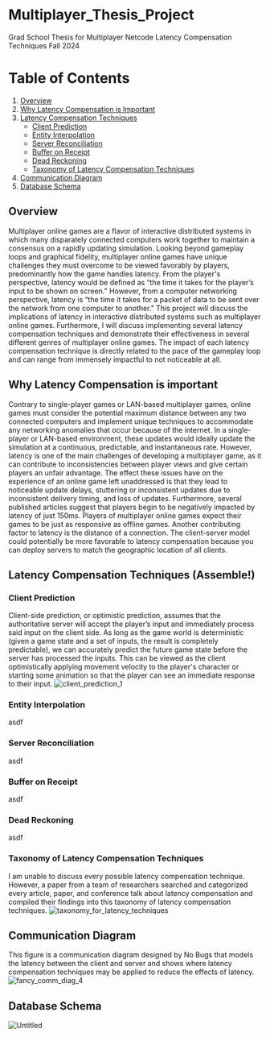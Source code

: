 
# Multiplayer_Thesis_Project
 Grad School Thesis for Multiplayer Netcode Latency Compensation Techniques Fall 2024
 
# Table of Contents

1. [Overview](#overview)
2. [Why Latency Compensation is Important](#why-latency-compensation-is-important)
3. [Latency Compensation Techniques](#latency-compensation-techniques)
   - [Client Prediction](#client-prediction)
   - [Entity Interpolation](#entity-interpolation)
   - [Server Reconciliation](#server-reconciliation)
   - [Buffer on Receipt](#buffer-on-receipt)
   - [Dead Reckoning](#dead-reckoning)
   - [Taxonomy of Latency Compensation Techniques](#taxonomy-of-latency-compensation-techniques)
4. [Communication Diagram](#communication-diagram)
5. [Database Schema](#database-schema)


 ## Overview
Multiplayer online games are a flavor of interactive distributed systems in which many disparately connected computers work together to maintain a consensus on a rapidly updating simulation. Looking beyond gameplay loops and graphical fidelity, multiplayer online games have unique challenges they must overcome to be viewed favorably by players, predominantly how the game handles latency. From the player's perspective, latency would be defined as “the time it takes for the player’s input to be shown on screen.” However, from a computer networking perspective, latency is “the time it takes for a packet of data to be sent over the network from one computer to another.” This project will discuss the implications of latency in interactive distributed systems such as multiplayer online games. Furthermore, I will discuss implementing several latency compensation techniques and demonstrate their effectiveness in several different genres of multiplayer online games. The impact of each latency compensation technique is directly related to the pace of the gameplay loop and can range from immensely impactful to not noticeable at all.

## Why Latency Compensation is important
Contrary to single-player games or LAN-based multiplayer games, online games must consider the potential maximum distance between any two connected computers and implement unique techniques to accommodate any networking anomalies that occur because of the internet. In a single-player or LAN-based environment, these updates would ideally update the simulation at a continuous, predictable, and instantaneous rate. However, latency is one of the main challenges of developing a multiplayer game, as it can contribute to inconsistencies between player views and give certain players an unfair advantage. The effect these issues have on the experience of an online game left unaddressed is that they lead to noticeable update delays, stuttering or inconsistent updates due to inconsistent delivery timing, and loss of updates. Furthermore, several published articles suggest that players begin to be negatively impacted by latency of just 150ms. Players of multiplayer online games expect their games to be just as responsive as offline games. Another contributing factor to latency is the distance of a connection. The client-server model could potentially be more favorable to latency compensation because you can deploy servers to match the geographic location of all clients. 

## Latency Compensation Techniques (Assemble!)
### Client Prediction
Client-side prediction, or optimistic prediction, assumes that the authoritative server will accept the player’s input and immediately process said input on the client side. As long as the game world is deterministic (given a game state and a set of inputs, the result is completely predictable), we can accurately predict the future game state before the server has processed the inputs. This can be viewed as the client optimistically applying movement velocity to the player's character or starting some animation so that the player can see an immediate response to their input.
![client_prediction_1](https://github.com/user-attachments/assets/a658ffd4-fa56-4f35-b1c5-d54f722536da)

### Entity Interpolation
asdf

### Server Reconciliation
asdf

### Buffer on Receipt
asdf

### Dead Reckoning
asdf

### Taxonomy of Latency Compensation Techniques
I am unable to discuss every possible latency compensation technique. However, a paper from a team of researchers searched and categorized every article, paper, and conference talk about latency compensation and compiled their findings into this taxonomy of latency compensation techniques.
![taxonomy_for_latency_techniques](https://github.com/user-attachments/assets/588d03f5-fe09-4f5b-9738-eb293932d6a5)



## Communication Diagram
This figure is a communication diagram designed by No Bugs that models the latency between the client and server and shows where latency compensation techniques may be applied to reduce the effects of latency.
![fancy_comm_diag_4](https://github.com/user-attachments/assets/7f72df44-5598-401b-98a2-0e11890b8e90)


## Database Schema
![Untitled](https://github.com/user-attachments/assets/0e89f7f9-d0cc-4c4b-bab2-023d665b5e85)
